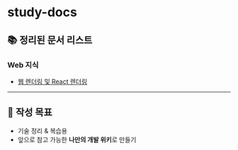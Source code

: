 # study-docs

## 📚 정리된 문서 리스트

### Web 지식

-   [웹 렌더링 및 React 렌더링](./web/web-page-rendering.md)

---

## 📌 작성 목표

-   기술 정리 & 복습용
-   앞으로 참고 가능한 **나만의 개발 위키**로 만들기
